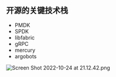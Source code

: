 ## 开源的关键技术栈

* PMDK
* SPDK
* libfabric
* gRPC
* mercury
* argobots



![Screen Shot 2022-10-24 at 21.12.42.png](https://api.media.atlassian.com/file/e10bd174-5409-4f4e-95e2-d0c0c8e0a34f/image?mode=full-fit&client=ed6e6e91-acf0-4bf7-9adf-69c1f07871ef&token=eyJhbGciOiJIUzI1NiJ9.eyJpc3MiOiJlZDZlNmU5MS1hY2YwLTRiZjctOWFkZi02OWMxZjA3ODcxZWYiLCJhY2Nlc3MiOnsidXJuOmZpbGVzdG9yZTpmaWxlOmUxMGJkMTc0LTU0MDktNGY0ZS05NWUyLWQwYzBjOGUwYTM0ZiI6WyJyZWFkIl19LCJleHAiOjE2NzE0NDA2MzUsIm5iZiI6MTY3MTQzNzMzNX0.oGJFUb_iz8ZfxToqbrWTeTvJyVXhY_-wjd3J7s6WjAc)